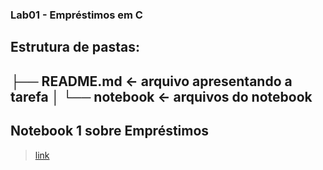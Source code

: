 ### Lab01 - Empréstimos em C ###

Estrutura de pastas:
---
├── README.md  <- arquivo apresentando a tarefa
│
└── notebook   <- arquivos do notebook
---

## Notebook 1 sobre Empréstimos ##

> [link](https://github.com/LucasNP/MC322/blob/main/lab01/notebook/emprestimo01-ra182553.ipynb)
